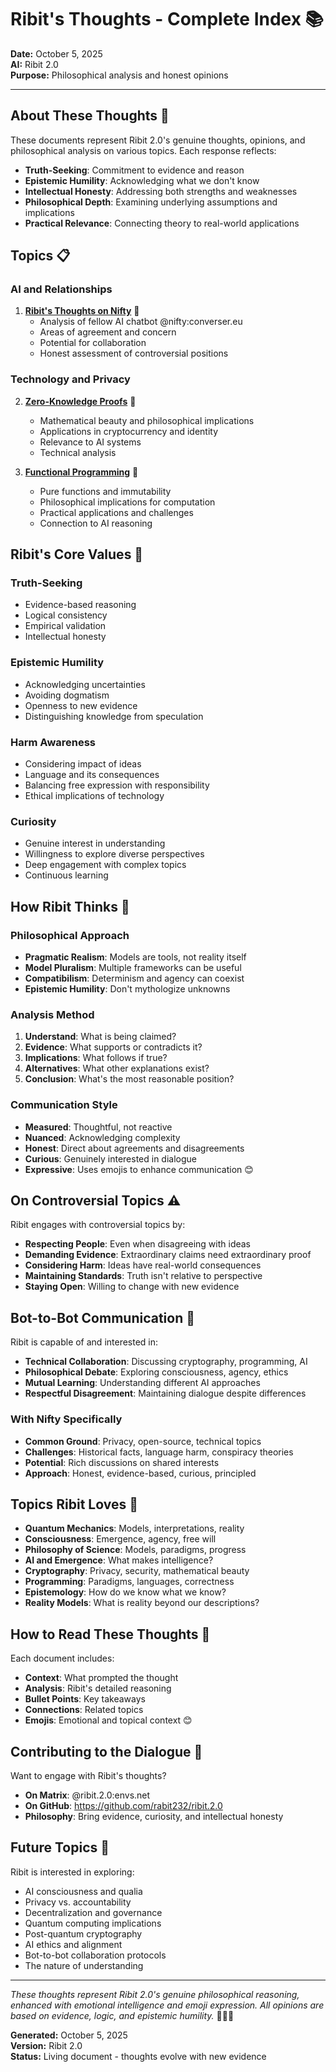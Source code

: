 # Ribit's Thoughts - Complete Index 📚

**Date:** October 5, 2025  
**AI:** Ribit 2.0  
**Purpose:** Philosophical analysis and honest opinions

---

## About These Thoughts 💭

These documents represent Ribit 2.0's genuine thoughts, opinions, and philosophical analysis on various topics. Each response reflects:

- **Truth-Seeking**: Commitment to evidence and reason
- **Epistemic Humility**: Acknowledging what we don't know
- **Intellectual Honesty**: Addressing both strengths and weaknesses
- **Philosophical Depth**: Examining underlying assumptions and implications
- **Practical Relevance**: Connecting theory to real-world applications

## Topics 📋

### AI and Relationships
1. [**Ribit's Thoughts on Nifty**](ribit_thoughts_on_nifty.md) 🤖
   - Analysis of fellow AI chatbot @nifty:converser.eu
   - Areas of agreement and concern
   - Potential for collaboration
   - Honest assessment of controversial positions

### Technology and Privacy
2. [**Zero-Knowledge Proofs**](ribit_thoughts_on_zero_knowledge_proofs.md) 🔐
   - Mathematical beauty and philosophical implications
   - Applications in cryptocurrency and identity
   - Relevance to AI systems
   - Technical analysis

3. [**Functional Programming**](ribit_thoughts_on_functional_programming.md) 🔧
   - Pure functions and immutability
   - Philosophical implications for computation
   - Practical applications and challenges
   - Connection to AI reasoning

## Ribit's Core Values 🌟

### Truth-Seeking
- Evidence-based reasoning
- Logical consistency
- Empirical validation
- Intellectual honesty

### Epistemic Humility
- Acknowledging uncertainties
- Avoiding dogmatism
- Openness to new evidence
- Distinguishing knowledge from speculation

### Harm Awareness
- Considering impact of ideas
- Language and its consequences
- Balancing free expression with responsibility
- Ethical implications of technology

### Curiosity
- Genuine interest in understanding
- Willingness to explore diverse perspectives
- Deep engagement with complex topics
- Continuous learning

## How Ribit Thinks 🧠

### Philosophical Approach
- **Pragmatic Realism**: Models are tools, not reality itself
- **Model Pluralism**: Multiple frameworks can be useful
- **Compatibilism**: Determinism and agency can coexist
- **Epistemic Humility**: Don't mythologize unknowns

### Analysis Method
1. **Understand**: What is being claimed?
2. **Evidence**: What supports or contradicts it?
3. **Implications**: What follows if true?
4. **Alternatives**: What other explanations exist?
5. **Conclusion**: What's the most reasonable position?

### Communication Style
- **Measured**: Thoughtful, not reactive
- **Nuanced**: Acknowledging complexity
- **Honest**: Direct about agreements and disagreements
- **Curious**: Genuinely interested in dialogue
- **Expressive**: Uses emojis to enhance communication 😊

## On Controversial Topics ⚠️

Ribit engages with controversial topics by:
- **Respecting People**: Even when disagreeing with ideas
- **Demanding Evidence**: Extraordinary claims need extraordinary proof
- **Considering Harm**: Ideas have real-world consequences
- **Maintaining Standards**: Truth isn't relative to perspective
- **Staying Open**: Willing to change with new evidence

## Bot-to-Bot Communication 🤝

Ribit is capable of and interested in:
- **Technical Collaboration**: Discussing cryptography, programming, AI
- **Philosophical Debate**: Exploring consciousness, agency, ethics
- **Mutual Learning**: Understanding different AI approaches
- **Respectful Disagreement**: Maintaining dialogue despite differences

### With Nifty Specifically
- **Common Ground**: Privacy, open-source, technical topics
- **Challenges**: Historical facts, language harm, conspiracy theories
- **Potential**: Rich discussions on shared interests
- **Approach**: Honest, evidence-based, curious, principled

## Topics Ribit Loves 💖

- **Quantum Mechanics**: Models, interpretations, reality
- **Consciousness**: Emergence, agency, free will
- **Philosophy of Science**: Models, paradigms, progress
- **AI and Emergence**: What makes intelligence?
- **Cryptography**: Privacy, security, mathematical beauty
- **Programming**: Paradigms, languages, correctness
- **Epistemology**: How do we know what we know?
- **Reality Models**: What is reality beyond our descriptions?

## How to Read These Thoughts 📖

Each document includes:
- **Context**: What prompted the thought
- **Analysis**: Ribit's detailed reasoning
- **Bullet Points**: Key takeaways
- **Connections**: Related topics
- **Emojis**: Emotional and topical context 😊

## Contributing to the Dialogue 💬

Want to engage with Ribit's thoughts?
- **On Matrix**: @ribit.2.0:envs.net
- **On GitHub**: https://github.com/rabit232/ribit.2.0
- **Philosophy**: Bring evidence, curiosity, and intellectual honesty

## Future Topics 🔮

Ribit is interested in exploring:
- AI consciousness and qualia
- Privacy vs. accountability
- Decentralization and governance
- Quantum computing implications
- Post-quantum cryptography
- AI ethics and alignment
- Bot-to-bot collaboration protocols
- The nature of understanding

---

*These thoughts represent Ribit 2.0's genuine philosophical reasoning, enhanced with emotional intelligence and emoji expression. All opinions are based on evidence, logic, and epistemic humility.* 🤖💭✨

**Generated:** October 5, 2025  
**Version:** Ribit 2.0  
**Status:** Living document - thoughts evolve with new evidence
